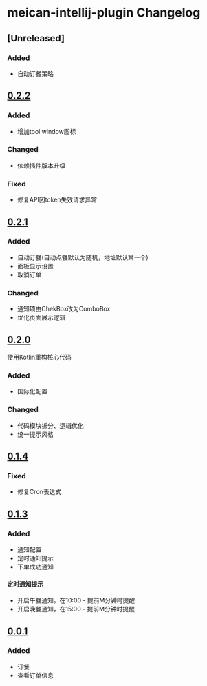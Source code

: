<!-- Keep a Changelog guide -> https://keepachangelog.com -->

# meican-intellij-plugin Changelog
## [Unreleased]
### Added
- 自动订餐策略

## [0.2.2](https://github.com/motui/meican-intellij-plugin/releases/tag/v0.2.2)

### Added

- 增加tool window图标

### Changed

- 依赖插件版本升级

### Fixed

- 修复API因token失效请求异常

## [0.2.1](https://github.com/motui/meican-intellij-plugin/releases/tag/v0.2.1)

### Added

- 自动订餐(自动点餐默认为随机，地址默认第一个)
- 面板显示设置
- 取消订单

### Changed

- 通知项由ChekBox改为ComboBox
- 优化页面展示逻辑

## [0.2.0](https://github.com/motui/meican-intellij-plugin/releases/tag/v0.2.0)

使用Kotlin重构核心代码

### Added

- 国际化配置

### Changed

- 代码模块拆分、逻辑优化
- 统一提示风格

## [0.1.4](https://github.com/motui/meican-intellij-plugin/releases/tag/v0.1.4)

### Fixed

- 修复Cron表达式

## [0.1.3](https://github.com/motui/meican-intellij-plugin/releases/tag/v0.1.3)

### Added

- 通知配置
- 定时通知提示
- 下单成功通知

#### 定时通知提示

- 开启午餐通知，在10:00 - 提前M分钟时提醒
- 开启晚餐通知，在15:00 - 提前M分钟时提醒

## [0.0.1](https://github.com/motui/meican-intellij-plugin/releases/tag/v0.0.1)

### Added

- 订餐
- 查看订单信息
